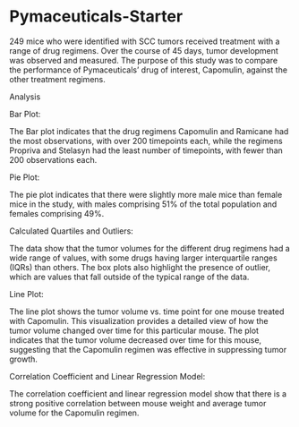 # Pymaceuticals-Starter

249 mice who were identified with SCC tumors received treatment with a range of drug regimens. Over the course of 45 days, tumor development was observed and measured. The purpose of this study was to compare the performance of Pymaceuticals’ drug of interest, Capomulin, against the other treatment regimens.

Analysis

Bar Plot:

The Bar plot indicates that the drug regimens Capomulin and Ramicane had the most observations, with over 200 timepoints each, while the regimens Propriva and Stelasyn had the least number of timepoints, with fewer than 200 observations each.

Pie Plot:

The pie plot indicates that there were slightly more male mice than female mice in the study, with males comprising 51% of the total population and females comprising 49%.

Calculated Quartiles and Outliers:

The data show that the tumor volumes for the different drug regimens had a wide range of values, with some drugs having larger interquartile ranges (IQRs) than others. The box plots also highlight the presence of outlier, which are values that fall outside of the typical range of the data.

Line Plot:

The line plot shows the tumor volume vs. time point for one mouse treated with Capomulin. This visualization provides a detailed view of how the tumor volume changed over time for this particular mouse. The plot indicates that the tumor volume decreased over time for this mouse, suggesting that the Capomulin regimen was effective in suppressing tumor growth.

Correlation Coefficient and Linear Regression Model:

The correlation coefficient and linear regression model show that there is a strong positive correlation between mouse weight and average tumor volume for the Capomulin regimen.
